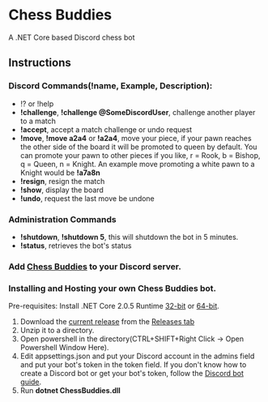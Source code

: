 # Chess Buddies
A .NET Core based Discord chess bot

## Instructions

### Discord Commands(!name, Example, Description):
* !? or !help
* **!challenge**, **!challenge @SomeDiscordUser**, challenge another player to a match
* **!accept**, accept a match challenge or undo request
* **!move**, **!move a2a4** or **!a2a4**, move your piece, if your pawn reaches the other side of the board it will be promoted to queen by default. You can promote your pawn to other pieces if you like, r = Rook, b = Bishop, q = Queen, n = Knight. An example move promoting a white pawn to a Knight would be **!a7a8n**
* **!resign**, resign the match
* **!show**, display the board
* **!undo**, request the last move be undone

### Administration Commands
* **!shutdown**, **!shutdown 5**, this will shutdown the bot in 5 minutes.
* **!status**, retrieves the bot's status

### Add [Chess Buddies](https://discordapp.com/oauth2/authorize?&client_id=400489160441462787&scope=bot&permissions=0) to your Discord server.

### Installing and Hosting your own Chess Buddies bot.
Pre-requisites: Install .NET Core 2.0.5 Runtime [32-bit](https://www.microsoft.com/net/download/thank-you/dotnet-runtime-2.0.5-windows-x86-installer) or [64-bit](https://www.microsoft.com/net/download/thank-you/dotnet-runtime-2.0.5-windows-x64-installer).

1. Download the [current release](https://github.com/nvrnight/chessbuddies/releases/tag/1.0.4) from the [Releases tab](https://github.com/nvrnight/chessbuddies/releases)
2. Unzip it to a directory.
3. Open powershell in the directory(CTRL+SHIFT+Right Click -> Open Powershell Window Here).
4. Edit appsettings.json and put your Discord account in the admins field and put your bot's token in the token field. If you don't know how to create a Discord bot or get your bot's token, follow the [Discord bot guide](https://github.com/reactiflux/discord-irc/wiki/Creating-a-discord-bot-&-getting-a-token).
5. Run **dotnet ChessBuddies.dll**
